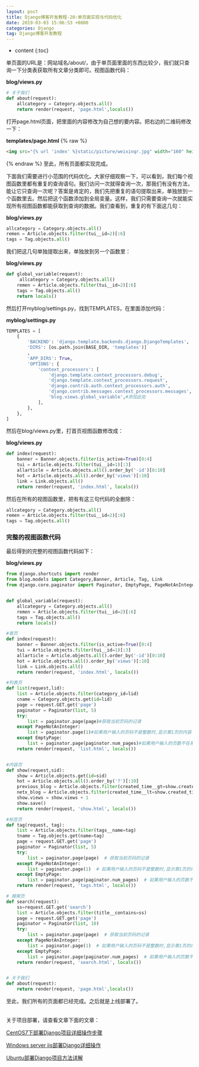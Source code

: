 ```yaml
---
layout: post
title: Django博客开发教程-20:单页面实现与代码优化
date: 2019-03-03 15:06:53 +0800
categories: Django
tag: Django博客开发教程
---
```


* content
{:toc}


<!-- ![]({{ '/styles/article-image/20190303150653_1.jpg' | prepend: site.baseurl }}){:height='80%' width='80%'} -->

单页面的URL是：网站域名/about/，由于单页面里面的东西比较少，我们就只查询一下分类表获取所有文章分类即可。视图函数代码：

**blog/views.py**

```py
# 关于我们
def about(request):
    allcategory = Category.objects.all()
    return render(request, 'page.html',locals())
```

打开page.html页面，把里面的内容修改为自己想的要内容。把右边的二维码修改一下：

**templates/page.html**
{% raw %}
```html
<img src="{% url 'index' %}static/picture/weixinqr.jpg" width="160" height="160">
```
{% endraw %}
至此，所有页面都实现完成。

下面我们需要进行小范围的代码优化。大家仔细观察一下，可以看到，我们每个视图函数里都有重复的查询语句。我们访问一次就得查询一次，那我们有没有方法，能让它只查询一次呢？答案是肯定的，我们先把重复的语句提取出来，单独放到一个函数里去。然后把这个函数添加到全局变量。这样，我们只需要查询一次就能实现所有视图函数都能获取到查询的数据。我们查看到，重复的有下面这几句：

**blog/views.py**

```py
allcategory = Category.objects.all()
remen = Article.objects.filter(tui__id=2)[:6]
tags = Tag.objects.all()
```

我们把这几句单独提取出来，单独放到另一个函数里：

**blog/views.py**

```py
def global_variable(request):
     allcategory = Category.objects.all()
    remen = Article.objects.filter(tui__id=2)[:6]
    tags = Tag.objects.all()
    return locals()
```

然后打开myblog/settings.py，找到TEMPLATES，在里面添加代码：

**myblog/settings.py**

```py
TEMPLATES = [
    {
        'BACKEND': 'django.template.backends.django.DjangoTemplates',
        'DIRS': [os.path.join(BASE_DIR, 'templates')]
        ,
        'APP_DIRS': True,
        'OPTIONS': {
            'context_processors': [
                'django.template.context_processors.debug',
                'django.template.context_processors.request',
                'django.contrib.auth.context_processors.auth',
                'django.contrib.messages.context_processors.messages',
                'blog.views.global_variable',#添加此处
            ],
        },
    },
]
```

然后在blog/views.py里，打首页视图函数修改成：

**blog/views.py**

```py
def index(request):
    banner = Banner.objects.filter(is_active=True)[0:4]
    tui = Article.objects.filter(tui__id=1)[:3]
    allarticle = Article.objects.all().order_by('-id')[0:10]
    hot = Article.objects.all().order_by('views')[:10]
    link = Link.objects.all()
    return render(request, 'index.html', locals())
```

然后在所有的视图函数里，把有有这三句代码的全删除：

```py
allcategory = Category.objects.all()
remen = Article.objects.filter(tui__id=2)[:6]
tags = Tag.objects.all()
```

### 完整的视图函数代码 ###
最后得到的完整的视图函数代码如下：

**blog/views.py**

```py
from django.shortcuts import render
from blog.models import Category,Banner, Article, Tag, Link
from django.core.paginator import Paginator, EmptyPage, PageNotAnInteger


def global_variable(request):
    allcategory = Category.objects.all()
    remen = Article.objects.filter(tui__id=2)[:6]
    tags = Tag.objects.all()
    return locals()

#首页
def index(request):
    banner = Banner.objects.filter(is_active=True)[0:4]
    tui = Article.objects.filter(tui__id=1)[:3]
    allarticle = Article.objects.all().order_by('-id')[0:10]
    hot = Article.objects.all().order_by('views')[:10]
    link = Link.objects.all()
    return render(request, 'index.html', locals())

#列表页
def list(request,lid):
    list = Article.objects.filter(category_id=lid)
    cname = Category.objects.get(id=lid)
    page = request.GET.get('page')
    paginator = Paginator(list, 5)
    try:
        list = paginator.page(page)#获取当前页码的记录
    except PageNotAnInteger:
        list = paginator.page(1)#如果用户输入的页码不是整数时,显示第1页的内容
    except EmptyPage:
        list = paginator.page(paginator.num_pages)#如果用户输入的页数不在系统的页码列表中时,显示最后一页的内容
    return render(request, 'list.html', locals())


#内容页
def show(request,sid):
    show = Article.objects.get(id=sid)
    hot = Article.objects.all().order_by('?')[:10]
    previous_blog = Article.objects.filter(created_time__gt=show.created_time,category=show.category.id).first()
    netx_blog = Article.objects.filter(created_time__lt=show.created_time,category=show.category.id).last()
    show.views = show.views + 1
    show.save()
    return render(request, 'show.html', locals())

#标签页
def tag(request, tag):
    list = Article.objects.filter(tags__name=tag)
    tname = Tag.objects.get(name=tag)
    page = request.GET.get('page')
    paginator = Paginator(list, 5)
    try:
        list = paginator.page(page)  # 获取当前页码的记录
    except PageNotAnInteger:
        list = paginator.page(1)  # 如果用户输入的页码不是整数时,显示第1页的内容
    except EmptyPage:
        list = paginator.page(paginator.num_pages)  # 如果用户输入的页数不在系统的页码列表中时,显示最后一页的内容
    return render(request, 'tags.html', locals())

# 搜索页
def search(request):
    ss=request.GET.get('search')
    list = Article.objects.filter(title__contains=ss)
    page = request.GET.get('page')
    paginator = Paginator(list, 10)
    try:
        list = paginator.page(page)  # 获取当前页码的记录
    except PageNotAnInteger:
        list = paginator.page(1)  # 如果用户输入的页码不是整数时,显示第1页的内容
    except EmptyPage:
        list = paginator.page(paginator.num_pages)  # 如果用户输入的页数不在系统的页码列表中时,显示最后一页的内容
    return render(request, 'search.html', locals())


# 关于我们
def about(request):
    return render(request, 'page.html',locals())
```

至此，我们所有的页面都已经完成。之后就是上线部署了。

<br >
关于项目部署，请查看文章下面的文章：

[CentOS7下部署Django项目详细操作步骤](https://www.django.cn/article/show-4.html)

[Windows server iis部署Django详细操作](https://www.django.cn/article/show-21.html)

[Ubuntu部署Django项目方法详解](https://www.django.cn/article/show-22.html)


